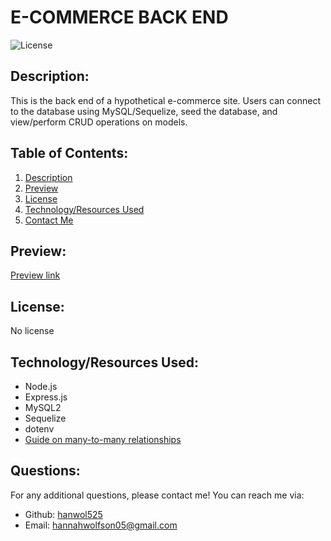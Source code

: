 # E-COMMERCE BACK END
  ![License](https://img.shields.io/static/v1.svg?label=License&message=No%20license&color=blue)
## Description:
  <span id="description">This is the back end of a hypothetical e-commerce site. Users can connect to the database using MySQL/Sequelize, seed the database, and view/perform CRUD operations on models.</span>
  
## Table of Contents:
  <ol>
    <li><a href="#description">Description</a>
    <li><a href="#preview">Preview</a>
    <li><a href="#license">License</a>
    <li><a href="#techused">Technology/Resources Used</a>
    <li><a href="#contact">Contact Me</a>
  </ol>

## <span id="preview">Preview:</span>
  <a href="link">Preview link</a>

## <span id="license">License:</span>
  No license

## <span id="techused">Technology/Resources Used:</span>
  - Node.js
  - Express.js
  - MySQL2
  - Sequelize
  - dotenv
  - <a href="https://stackoverflow.com/questions/22958683/how-to-implement-many-to-many-association-in-sequelize">Guide on many-to-many relationships</a>
  
## <span id="contact">Questions:</span>
  For any additional questions, please contact me! You can reach me via:
  <ul>
    <li> Github: <a href="https://github.com/hanwol525">hanwol525</a>
    <li> Email: <a href="mailto:hannahwolfson05@gmail.com">hannahwolfson05@gmail.com</a>
  </ul>
